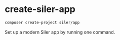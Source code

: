 # create-siler-app

```bash
composer create-project siler/app
```

Set up a modern Siler app by running one command.